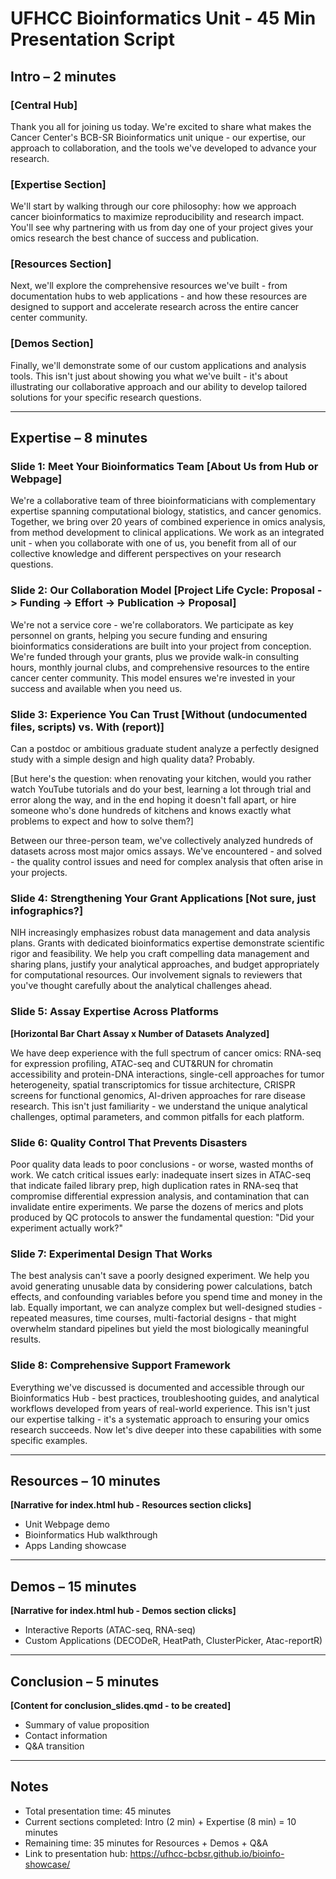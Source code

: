 # UFHCC Bioinformatics Unit - 45 Min Presentation Script

## Intro – 2 minutes

### [Central Hub]

Thank you all for joining us today. We're excited to share what makes the Cancer Center's BCB-SR Bioinformatics unit unique - our expertise, our approach to collaboration, and the tools we've developed to advance your research.

### [Expertise Section]

We'll start by walking through our core philosophy: how we approach cancer bioinformatics to maximize reproducibility and research impact. You'll see why partnering with us from day one of your project gives your omics research the best chance of success and publication.

### [Resources Section]

Next, we'll explore the comprehensive resources we've built - from documentation hubs to web applications - and how these resources are designed to support and accelerate research across the entire cancer center community.

### [Demos Section]

Finally, we'll demonstrate some of our custom applications and analysis tools. This isn't just about showing you what we've built - it's about illustrating our collaborative approach and our ability to develop tailored solutions for your specific research questions.

------------------------------------------------------------------------

## Expertise – 8 minutes

### Slide 1: Meet Your Bioinformatics Team [About Us from Hub or Webpage]

We're a collaborative team of three bioinformaticians with complementary expertise spanning computational biology, statistics, and cancer genomics. Together, we bring over 20 years of combined experience in omics analysis, from method development to clinical applications. We work as an integrated unit - when you collaborate with one of us, you benefit from all of our collective knowledge and different perspectives on your research questions.

### Slide 2: Our Collaboration Model [Project Life Cycle: Proposal -> Funding -> Effort -> Publication -> Proposal]

We're not a service core - we're collaborators. We participate as key personnel on grants, helping you secure funding and ensuring bioinformatics considerations are built into your project from conception. We're funded through your grants, plus we provide walk-in consulting hours, monthly journal clubs, and comprehensive resources to the entire cancer center community. This model ensures we're invested in your success and available when you need us.

### Slide 3: Experience You Can Trust [Without (undocumented files, scripts) vs. With (report)]

Can a postdoc or ambitious graduate student analyze a perfectly designed study with a simple design and high quality data? Probably.

[But here's the question: when renovating your kitchen, would you rather watch YouTube tutorials and do your best, learning a lot through trial and error along the way, and in the end hoping it doesn't fall apart, or hire someone who's done hundreds of kitchens and knows exactly what problems to expect and how to solve them?] 

Between our three-person team, we've collectively analyzed hundreds of datasets across most major omics assays. We've encountered - and solved - the quality control issues and need for complex analysis that often arise in your projects.

### Slide 4: Strengthening Your Grant Applications [Not sure, just infographics?]

NIH increasingly emphasizes robust data management and data analysis plans. Grants with dedicated bioinformatics expertise demonstrate scientific rigor and feasibility. We help you craft compelling data management and sharing plans, justify your analytical approaches, and budget appropriately for computational resources. Our involvement signals to reviewers that you've thought carefully about the analytical challenges ahead.

### Slide 5: Assay Expertise Across Platforms

**[Horizontal Bar Chart Assay x Number of Datasets Analyzed]**

We have deep experience with the full spectrum of cancer omics: RNA-seq for expression profiling, ATAC-seq and CUT&RUN for chromatin accessibility and protein-DNA interactions, single-cell approaches for tumor heterogeneity, spatial transcriptomics for tissue architecture, CRISPR screens for functional genomics, AI-driven approaches for rare disease research. This isn't just familiarity - we understand the unique analytical challenges, optimal parameters, and common pitfalls for each platform.

### Slide 6: Quality Control That Prevents Disasters

Poor quality data leads to poor conclusions - or worse, wasted months of work. We catch critical issues early: inadequate insert sizes in ATAC-seq that indicate failed library prep, high duplication rates in RNA-seq that compromise differential expression analysis, and contamination that can invalidate entire experiments. We parse the dozens of merics and plots produced by QC protocols to answer the fundamental question: "Did your experiment actually work?"

### Slide 7: Experimental Design That Works

The best analysis can't save a poorly designed experiment. We help you avoid generating unusable data by considering power calculations, batch effects, and confounding variables before you spend time and money in the lab. Equally important, we can analyze complex but well-designed studies - repeated measures, time courses, multi-factorial designs - that might overwhelm standard pipelines but yield the most biologically meaningful results.

### Slide 8: Comprehensive Support Framework

Everything we've discussed is documented and accessible through our Bioinformatics Hub - best practices, troubleshooting guides, and analytical workflows developed from years of real-world experience. This isn't just our expertise talking - it's a systematic approach to ensuring your omics research succeeds. Now let's dive deeper into these capabilities with some specific examples.


------------------------------------------------------------------------

## Resources – 10 minutes
**[Narrative for index.html hub - Resources section clicks]**
- Unit Webpage demo
- Bioinformatics Hub walkthrough  
- Apps Landing showcase

------------------------------------------------------------------------

## Demos – 15 minutes  
**[Narrative for index.html hub - Demos section clicks]**
- Interactive Reports (ATAC-seq, RNA-seq)
- Custom Applications (DECODeR, HeatPath, ClusterPicker, Atac-reportR)

------------------------------------------------------------------------

## Conclusion – 5 minutes
**[Content for conclusion_slides.qmd - to be created]**
- Summary of value proposition
- Contact information
- Q&A transition

------------------------------------------------------------------------

## Notes

-   Total presentation time: 45 minutes
-   Current sections completed: Intro (2 min) + Expertise (8 min) = 10 minutes
-   Remaining time: 35 minutes for Resources + Demos + Q&A
-   Link to presentation hub: <https://ufhcc-bcbsr.github.io/bioinfo-showcase/>
